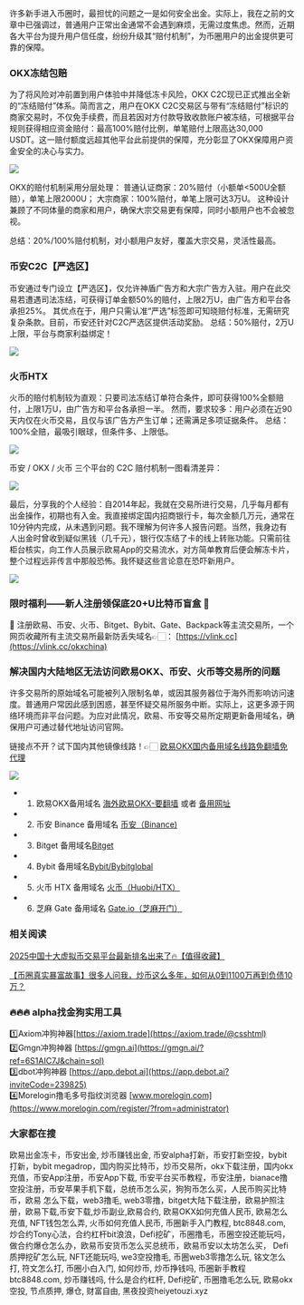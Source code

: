 许多新手进入币圈时，最担忧的问题之一是如何安全出金。实际上，我在之前的文章中已强调过，普通用户正常出金通常不会遇到麻烦，无需过度焦虑。然而，近期各大平台为提升用户信任度，纷纷升级其“赔付机制”，为币圈用户的出金提供更可靠的保障。

### OKX冻结包赔
为了将风险对冲前置到用户体验中并降低冻卡风险，OKX C2C现已正式推出全新的“冻结赔付”体系。简而言之，用户在OKX C2C交易区与带有“冻结赔付”标识的商家交易时，不仅免手续费，而且若因对方付款导致收款账户被冻结，可根据平台规则获得相应资金赔付：最高100%赔付比例，单笔赔付上限高达30,000 USDT。这一赔付额度远超其他平台此前提供的保障，充分彰显了OKX保障用户资金安全的决心与实力。

[![](https://307e939.webp.li/20250902154124931.png)](https://btc8848.com/top-10-exchanges)

OKX的赔付机制采用分层处理：
普通认证商家：20%赔付（小额单<500U全额赔），单笔上限2000U；
大宗商家：100%赔付，单笔上限可达3万U。
这种设计兼顾了不同体量的商家和用户，确保大宗交易更有保障，同时小额用户也不会被忽视。

总结：20%/100%赔付机制，对小额用户友好，覆盖大宗交易，灵活性最高。

### 币安C2C【严选区】
币安通过专门设立【严选区】，仅允许神盾广告方和大宗广告方入驻。用户在此交易若遭遇司法冻结，可获得订单金额50%的赔付，上限2万U，由广告方和平台各承担25%。
其优点在于，用户只需认准“严选”标签即可知晓赔付标准，无需研究复杂条款。目前，币安还针对C2C严选区提供活动奖励。
总结：50%赔付，2万U上限，平台与商家利益绑定！

[![](https://307e939.webp.li/20250902154202364.png)](https://btc8848.com/top-10-exchanges)

### 火币HTX
火币的赔付机制较为直观：只要司法冻结订单符合条件，即可获得100%全额赔付，上限1万U，由广告方和平台各承担一半。
然而，要求较多：用户必须在近90天内仅在火币交易，且仅与该广告方产生订单；还需满足多项证据条件。
总结：100%全赔，最吸引眼球，但条件多、上限低。

[![](https://307e939.webp.li/20250902154228651.png)](https://btc8848.com/top-10-exchanges)

币安 / OKX / 火币 三个平台的 C2C 赔付机制一图看清差异：

[![](https://307e939.webp.li/20250902154000422.png)](https://btc8848.com/top-10-exchanges)

最后，分享我的个人经验：自2014年起，我就在交易所进行交易，几乎每月都有出金操作，初期也有入金。我直接绑定国内招商银行卡，每次金额几万元，通常在10分钟内完成，从未遇到问题。我不理解为何许多人报告问题。当然，我身边有人出金时曾收到疑似黑钱（几千元），银行仅冻结了卡的线上转账功能。只需前往柜台核实，向工作人员展示欧易App的交易流水，对方简单教育后便会解冻卡片，整个过程远非传言中那般恐怖。我怀疑这些言论意在恐吓新用户。

[![](https://307e939.webp.li/eQo2OPC.jpeg)](https://btc8848.com/top-10-exchanges)

### 限时福利——新人注册领保底20+U比特币盲盒 🎁
🎁 注册欧易、币安、火币、Bitget、Bybit、Gate、Backpack等主流交易所，一个网页收藏所有主流交易所最新防丢失域名👉🏻： [https://vlink.cc](https://vlink.cc/okxchina)

### 解决国内大陆地区无法访问欧易OKX、币安、火币等交易所的问题
许多交易所的原始域名可能被列入限制名单，或因其服务器位于海外而影响访问速度。普通用户常因此感到困惑，甚至怀疑交易所服务中断。实际上，这更多源于网络环境而非平台问题。为应对此情况，欧易、币安等交易所定期更新备用域名，确保用户可通过替代地址访问官网。

链接点不开？试下国内其他镜像线路！👉🏻 [欧易OKX国内备用域名线路免翻墙免代理](https://vlink.cc/okxcn)

[![](https://307e939.webp.li/20250812124552161.png)](https://vlink.cc/okxcn)

- 1. 欧易OKX备用域名 [海外欧易OKX-要翻墙](https://www.okx.com/join/76527935) 或者 [备用网址](https://www.oucnyi.net/zh-hans/join/76527935) 
- 2. 币安 Binance 备用域名 [币安（Binance)](https://accounts.binance.com/zh-CN/register?ref=36457687)
- 3. Bitget 备用域名[Bitget](https://www.bitget.com/zh-CN/referral/register?from=referral&clacCode=VRNEYUTR)
- 4. Bybit 备用域名[Bybit/Bybitglobal](https://www.bybitglobal.com/zh-MY/invite/?ref=VMKORMM)
- 5. 火币 HTX 备用域名 [火币（Huobi/HTX）](https://www.htx.com/invite/zh-cn/1f?invite_code=whf45223)
- 6. 芝麻 Gate 备用域名 [Gate.io（芝麻开门）](https://www.gate.io/zh/signup?ref_type=103&ref=A1ERAQ)

### 相关阅读
[2025中国十大虚拟币交易平台最新排名出来了🔥【值得收藏】](https://btc8848.com/top-10-exchanges/)

[【币圈真实暴富故事】很多人问我，炒币这么多年，如何从0到1100万再到负债10万？](https://heiyetouzi.xyz/biquanstory001/)

### 🔥🔥🔥 alpha找金狗实用工具
1️⃣Axiom冲狗神器[https://axiom.trade](https://axiom.trade/@csshtml)  
2️⃣Gmgn冲狗神器 [https://gmgn.ai](https://gmgn.ai/?ref=6S1AIC7J&chain=sol)  
3️⃣dbot冲狗神器 [https://app.debot.ai](https://app.debot.ai?inviteCode=239825)  
4️⃣Morelogin撸毛多号指纹浏览器 [www.morelogin.com](https://www.morelogin.com/register/?from=administrator)  

### 大家都在搜
欧易出金冻卡，币安出金, 炒币赚钱出金, 币安alpha打新，币安打新空投，bybit打新，bybit megadrop，国内购买比特币，炒币交易所，okx下载注册，国内okx充值，币安App注册，币安App下载, 币安平台买币教程，币安注册，bianace撸空投注册，币安苹果手机下载，总统币怎么买，狗狗币怎么买，人民币购买比特币，欧易 怎么下载，web3撸毛, web3零撸，bitget大陆下载注册，欧易护照注册，欧易下载,币安下载,炒币副业,欧易合约, 欧易OKX如何充值人民币, 欧易怎么充值, NFT钱包怎么弄, 火币如何充值人民币, 币圈新手入门教程, btc8848.com, 炒合约Tony心法，合约杠杆bit浪浪，Defi挖矿，币圈撸毛，币圈空投还能玩吗，做合约爆仓怎么办，欧易币安货币怎么买总统币，欧易币安以太坊怎么买， Defi质押挖矿怎么玩, NFT还能玩吗, we3空投撸毛, 币圈web3零撸怎么玩, 铭文怎么打, 符文怎么打, 币圈小白入门, 如何炒币, 炒币挣钱吗, 币圈新手教程btc8848.com, 炒币赚钱吗, 什么是合约杠杆, Defi挖矿, 币圈撸毛怎么玩, 欧易okx空投, 节点质押, 爆仓, 财富自由, 黑夜投资heiyetouzi.xyz
